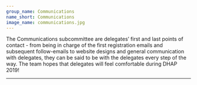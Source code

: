 ```yaml
---
group_name: Communications
name_short: Communications
image_name: communications.jpg
---
```


The Communications subcommittee are delegates’ first and last points of contact - from being in charge of the first registration emails and subsequent follow-emails to website designs and general communication with delegates, they can be said to be with the delegates every step of the way. The team hopes that delegates will feel comfortable during DHAP 2019!

---